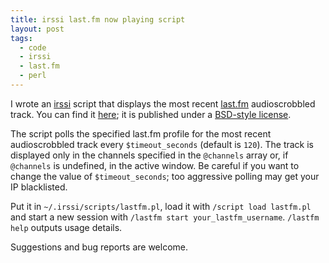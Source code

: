 ```yaml
---
title: irssi last.fm now playing script
layout: post
tags:
  - code
  - irssi
  - last.fm
  - perl
---
```

I wrote an [irssi](http://www.irssi.org/) script that displays the most
recent [last.fm](http://www.last.fm/) audioscrobbled track. You can find
it [here](https://github.com/argp/lastfm-irssi); it is published under a
[BSD-style license](http://www.opensource.org/licenses/bsd-license.php).

The script polls the specified last.fm profile for the most recent
audioscrobbled track every `$timeout_seconds` (default is `120`). The
track is displayed only in the channels specified in the `@channels`
array or, if `@channels` is undefined, in the active window. Be careful
if you want to change the value of `$timeout_seconds`; too aggressive
polling may get your IP blacklisted.

Put it in `~/.irssi/scripts/lastfm.pl`, load it with `/script load lastfm.pl`
and start a new session with `/lastfm start your_lastfm_username`.
`/lastfm help` outputs usage details.

Suggestions and bug reports are welcome.
